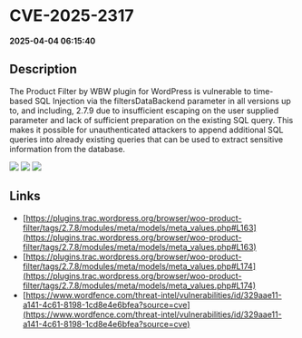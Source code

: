 # CVE-2025-2317

**2025-04-04 06:15:40**

## Description
The Product Filter by WBW plugin for WordPress is vulnerable to time-based SQL Injection via the filtersDataBackend parameter in all versions up to, and including, 2.7.9 due to insufficient escaping on the user supplied parameter and lack of sufficient preparation on the existing SQL query.  This makes it possible for unauthenticated attackers to append additional SQL queries into already existing queries that can be used to extract sensitive information from the database.

![](https://img.shields.io/static/v1?label=Score&message=7.5&color=red)
![](https://img.shields.io/static/v1?label=Severity&message=HIGH&color=red)
![](https://img.shields.io/static/v1?label=CWE&message=SQL&color=green)

## Links
- [https://plugins.trac.wordpress.org/browser/woo-product-filter/tags/2.7.8/modules/meta/models/meta_values.php#L163](https://plugins.trac.wordpress.org/browser/woo-product-filter/tags/2.7.8/modules/meta/models/meta_values.php#L163)
- [https://plugins.trac.wordpress.org/browser/woo-product-filter/tags/2.7.8/modules/meta/models/meta_values.php#L174](https://plugins.trac.wordpress.org/browser/woo-product-filter/tags/2.7.8/modules/meta/models/meta_values.php#L174)
- [https://www.wordfence.com/threat-intel/vulnerabilities/id/329aae11-a141-4c61-8198-1cd8e4e6bfea?source=cve](https://www.wordfence.com/threat-intel/vulnerabilities/id/329aae11-a141-4c61-8198-1cd8e4e6bfea?source=cve)
